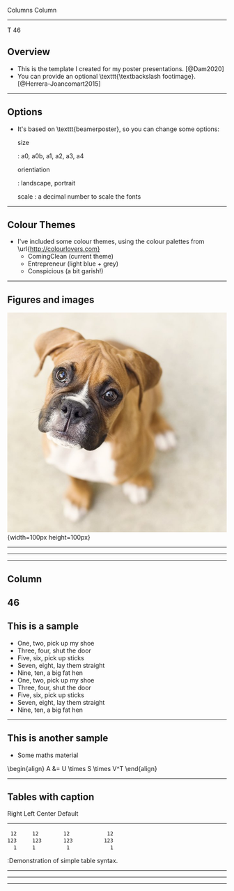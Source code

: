 Columns   Column
--------  -------
T         46

## Overview

* This is the template I created for my poster presentations. [@Dam2020]
* You can provide an optional \texttt{\textbackslash footimage}. [@Herrera-Joancomart2015]

----

## Options

* It's based on \texttt{beamerposter}, so you can change some options:

    size
    
    :   a0, a0b, a1, a2, a3, a4

    orientiation
    
    :   landscape, portrait
    
    scale
    :   a decimal number to scale the fonts

----

## Colour Themes

- I've included some colour themes, using the colour palettes from \url{http://colourlovers.com}
    * ComingClean (current theme)
    * Entrepreneur (light blue + grey)
    * Conspicious (a bit garish!)

---- 

## Figures and images

![Look at that puppy!](./poster/images/puppy.jpg){width=100px height=100px}

----

----

-------
Column
-------
46
-------

## This is a sample

- One, two, pick up my shoe
- Three, four, shut the door
- Five, six, pick up sticks
- Seven, eight, lay them straight
- Nine, ten, a big fat hen
- One, two, pick up my shoe
- Three, four, shut the door
- Five, six, pick up sticks
- Seven, eight, lay them straight
- Nine, ten, a big fat hen

----

## This is another sample

- Some maths material

\begin{align}
A &= U \times S \times V^T
\end{align}

----

## Tables with caption

  Right     Left     Center     Default
-------     ------ ----------   -------
     12     12        12            12
    123     123       123          123
      1     1          1             1

:Demonstration of simple table syntax.

----

----

----
